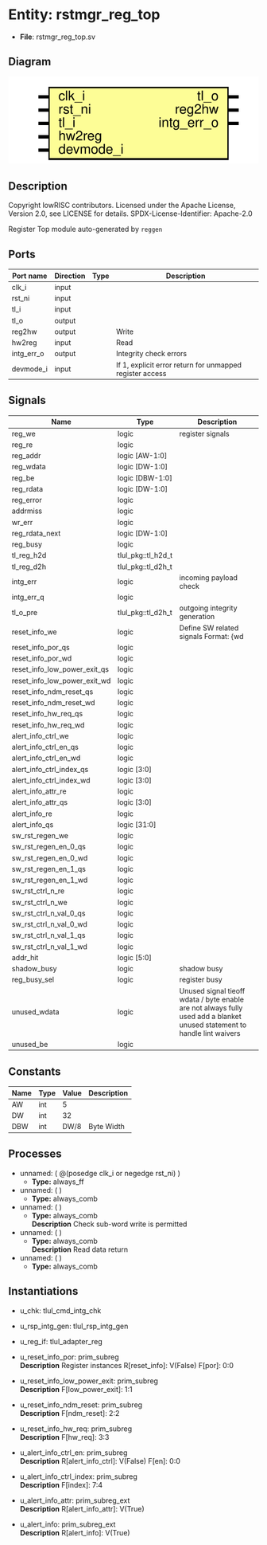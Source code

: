 # Entity: rstmgr_reg_top

- **File**: rstmgr_reg_top.sv
## Diagram

![Diagram](rstmgr_reg_top.svg "Diagram")
## Description

 Copyright lowRISC contributors.
 Licensed under the Apache License, Version 2.0, see LICENSE for details.
 SPDX-License-Identifier: Apache-2.0

 Register Top module auto-generated by `reggen`

## Ports

| Port name  | Direction | Type | Description                                              |
| ---------- | --------- | ---- | -------------------------------------------------------- |
| clk_i      | input     |      |                                                          |
| rst_ni     | input     |      |                                                          |
| tl_i       | input     |      |                                                          |
| tl_o       | output    |      |                                                          |
| reg2hw     | output    |      | Write                                                    |
| hw2reg     | input     |      | Read                                                     |
| intg_err_o | output    |      |  Integrity check errors                                  |
| devmode_i  | input     |      | If 1, explicit error return for unmapped register access |
## Signals

| Name                         | Type               | Description                                                                                                                  |
| ---------------------------- | ------------------ | ---------------------------------------------------------------------------------------------------------------------------- |
| reg_we                       | logic              |  register signals                                                                                                            |
| reg_re                       | logic              |                                                                                                                              |
| reg_addr                     | logic [AW-1:0]     |                                                                                                                              |
| reg_wdata                    | logic [DW-1:0]     |                                                                                                                              |
| reg_be                       | logic [DBW-1:0]    |                                                                                                                              |
| reg_rdata                    | logic [DW-1:0]     |                                                                                                                              |
| reg_error                    | logic              |                                                                                                                              |
| addrmiss                     | logic              |                                                                                                                              |
| wr_err                       | logic              |                                                                                                                              |
| reg_rdata_next               | logic [DW-1:0]     |                                                                                                                              |
| reg_busy                     | logic              |                                                                                                                              |
| tl_reg_h2d                   | tlul_pkg::tl_h2d_t |                                                                                                                              |
| tl_reg_d2h                   | tlul_pkg::tl_d2h_t |                                                                                                                              |
| intg_err                     | logic              |  incoming payload check                                                                                                      |
| intg_err_q                   | logic              |                                                                                                                              |
| tl_o_pre                     | tlul_pkg::tl_d2h_t |  outgoing integrity generation                                                                                               |
| reset_info_we                | logic              |  Define SW related signals  Format: <reg>_<field>_{wd|we|qs}         or <reg>_{wd|we|qs} if field == 1 or 0                  |
| reset_info_por_qs            | logic              |                                                                                                                              |
| reset_info_por_wd            | logic              |                                                                                                                              |
| reset_info_low_power_exit_qs | logic              |                                                                                                                              |
| reset_info_low_power_exit_wd | logic              |                                                                                                                              |
| reset_info_ndm_reset_qs      | logic              |                                                                                                                              |
| reset_info_ndm_reset_wd      | logic              |                                                                                                                              |
| reset_info_hw_req_qs         | logic              |                                                                                                                              |
| reset_info_hw_req_wd         | logic              |                                                                                                                              |
| alert_info_ctrl_we           | logic              |                                                                                                                              |
| alert_info_ctrl_en_qs        | logic              |                                                                                                                              |
| alert_info_ctrl_en_wd        | logic              |                                                                                                                              |
| alert_info_ctrl_index_qs     | logic [3:0]        |                                                                                                                              |
| alert_info_ctrl_index_wd     | logic [3:0]        |                                                                                                                              |
| alert_info_attr_re           | logic              |                                                                                                                              |
| alert_info_attr_qs           | logic [3:0]        |                                                                                                                              |
| alert_info_re                | logic              |                                                                                                                              |
| alert_info_qs                | logic [31:0]       |                                                                                                                              |
| sw_rst_regen_we              | logic              |                                                                                                                              |
| sw_rst_regen_en_0_qs         | logic              |                                                                                                                              |
| sw_rst_regen_en_0_wd         | logic              |                                                                                                                              |
| sw_rst_regen_en_1_qs         | logic              |                                                                                                                              |
| sw_rst_regen_en_1_wd         | logic              |                                                                                                                              |
| sw_rst_ctrl_n_re             | logic              |                                                                                                                              |
| sw_rst_ctrl_n_we             | logic              |                                                                                                                              |
| sw_rst_ctrl_n_val_0_qs       | logic              |                                                                                                                              |
| sw_rst_ctrl_n_val_0_wd       | logic              |                                                                                                                              |
| sw_rst_ctrl_n_val_1_qs       | logic              |                                                                                                                              |
| sw_rst_ctrl_n_val_1_wd       | logic              |                                                                                                                              |
| addr_hit                     | logic [5:0]        |                                                                                                                              |
| shadow_busy                  | logic              |  shadow busy                                                                                                                 |
| reg_busy_sel                 | logic              |  register busy                                                                                                               |
| unused_wdata                 | logic              |  Unused signal tieoff  wdata / byte enable are not always fully used  add a blanket unused statement to handle lint waivers  |
| unused_be                    | logic              |                                                                                                                              |
## Constants

| Name | Type | Value | Description |
| ---- | ---- | ----- | ----------- |
| AW   | int  | 5     |             |
| DW   | int  | 32    |             |
| DBW  | int  | DW/8  | Byte Width  |
## Processes
- unnamed: ( @(posedge clk_i or negedge rst_ni) )
  - **Type:** always_ff
- unnamed: (  )
  - **Type:** always_comb
- unnamed: (  )
  - **Type:** always_comb
</br>**Description**
 Check sub-word write is permitted 
- unnamed: (  )
  - **Type:** always_comb
</br>**Description**
 Read data return 
- unnamed: (  )
  - **Type:** always_comb
## Instantiations

- u_chk: tlul_cmd_intg_chk
- u_rsp_intg_gen: tlul_rsp_intg_gen
- u_reg_if: tlul_adapter_reg
- u_reset_info_por: prim_subreg
</br>**Description**
 Register instances
 R[reset_info]: V(False)
   F[por]: 0:0

- u_reset_info_low_power_exit: prim_subreg
</br>**Description**
   F[low_power_exit]: 1:1

- u_reset_info_ndm_reset: prim_subreg
</br>**Description**
   F[ndm_reset]: 2:2

- u_reset_info_hw_req: prim_subreg
</br>**Description**
   F[hw_req]: 3:3

- u_alert_info_ctrl_en: prim_subreg
</br>**Description**
 R[alert_info_ctrl]: V(False)
   F[en]: 0:0

- u_alert_info_ctrl_index: prim_subreg
</br>**Description**
   F[index]: 7:4

- u_alert_info_attr: prim_subreg_ext
</br>**Description**
 R[alert_info_attr]: V(True)

- u_alert_info: prim_subreg_ext
</br>**Description**
 R[alert_info]: V(True)


